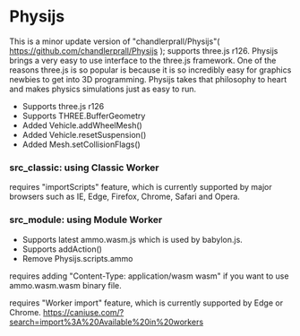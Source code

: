 # Physijs
 This is a minor update version of "chandlerprall/Physijs"( https://github.com/chandlerprall/Physijs ); supports three.js r126. Physijs brings a very easy to use interface to the three.js framework. One of the reasons three.js is so popular is because it is so incredibly easy for graphics newbies to get into 3D programming. Physijs takes that philosophy to heart and makes physics simulations just as easy to run.

- Supports three.js r126 
- Supports THREE.BufferGeometry
- Added Vehicle.addWheelMesh()
- Added Vehicle.resetSuspension()
- Added Mesh.setCollisionFlags()

### src_classic: using Classic Worker ####

requires "importScripts" feature, which is currently supported by major browsers such as IE, Edge, Firefox, Chrome, Safari and Opera. 


### src_module: using Module Worker ####
- Supports latest ammo.wasm.js which is used by babylon.js.
- Supports addAction()
- Remove Physijs.scripts.ammo

requires adding "Content-Type: application/wasm wasm" if you want to use ammo.wasm.wasm binary file.

requires "Worker import" feature, which is currently supported by Edge or Chrome. 
https://caniuse.com/?search=import%3A%20Available%20in%20workers
